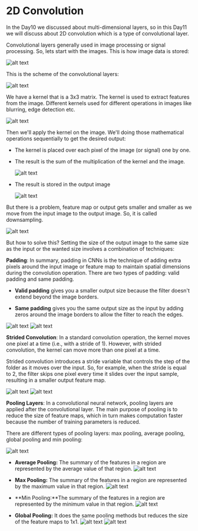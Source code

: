 # 2D Convolution

In the Day10 we discussed about multi-dimensional layers, so in this Day11 we will discuss about 2D convolution which is a type of convolutional layer. 

Convolutional layers generally used in image processing or signal processing. So, lets start with the images. This is how image data is stored:

![alt text](image.png)

This is the scheme of the convolutional layers:

![alt text](image-1.png)

We have a kernel that is a 3x3 matrix. The kernel is used to extract features from the image. Different kernels used for different operations in images like blurring, edge detection etc.

![alt text](image-2.png)

Then we'll apply the kernel on the image. We'll doing those mathematical operations sequentially to get the desired output:

- The kernel is placed over each pixel of the image (or signal) one by one.
- The result is the sum of the multiplication of the kernel and the image.

  ![alt text](kernel-convolution.gif)

- The result is stored in the output image
  
  ![alt text](edge-detection.gif)

But there is a problem, feature map or output gets smaller and smaller as we move from the input image to the output image. So, it is called downsampling.

![alt text](image-4.png)

But how to solve this? Setting the size of the output image to the same size as the input or the wanted size involves a combination of techniques:

**Padding**: In summary, padding in CNNs is the technique of adding extra pixels around the input image or feature map to maintain spatial dimensions during the convolution operation. There are two types of padding: valid padding and same padding.  

- **Valid padding** gives you a smaller output size because the filter doesn't extend beyond the image borders.

- **Same padding** gives you the same output size as the input by adding zeros around the image borders to allow the filter to reach the edges.
  <br>

![alt text](image-5.png)
![alt text](padding.gif)
<br>

**Strided Convolution**: In a standard convolution operation, the kernel moves one pixel at a time (i.e., with a stride of 1). However, with strided convolution, the kernel can move more than one pixel at a time. 

Strided convolution introduces a stride variable that controls the step of the folder as it moves over the input. So, for example, when the stride is equal to 2, the filter skips one pixel every time it slides over the input sample, resulting in a smaller output feature map.

![alt text](image-7.png)
![alt text](image-6.png)
<br>

**Pooling Layers**:  In a convolutional neural network, pooling layers are applied after the convolutional layer. The main purpose of pooling is to reduce the size of feature maps, which in turn makes computation faster because the number of training parameters is reduced.

There are different types of pooling layers: max pooling, average pooling, global pooling and min pooling:

![alt text](image-8.png)

- **Average Pooling:** The summary of the features in a region are represented by the average value of that region.
 ![alt text](image-11.png)

- **Max Pooling:** The summary of the features in a region are represented by the maximum value in that region.
  ![alt text](image-9.png)

- **Min Pooling:**The summary of the features in a region are represented by the minimum value in that region.
  ![alt text](image-10.png)

- **Global Pooling:** It does the same pooling methods but reduces the size of the feature maps to 1x1.
  ![alt text](image-13.png)
  ![alt text](image-12.png)
